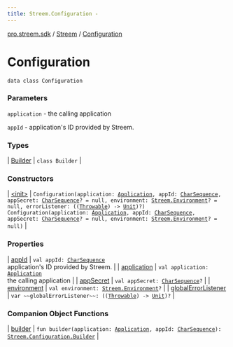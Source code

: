 ```yaml
---
title: Streem.Configuration - 
---
```


[pro.streem.sdk](../../index.html) / [Streem](../index.html) / [Configuration](./index.html)

# Configuration

`data class Configuration`

### Parameters

`application` - the calling application

`appId` - application's ID provided by Streem.

### Types

| [Builder](-builder/index.html) | `class Builder` |

### Constructors

| [&lt;init&gt;](-init-.html) | `Configuration(application: `[`Application`](https://developer.android.com/reference/android/app/Application.html)`, appId: `[`CharSequence`](https://kotlinlang.org/api/latest/jvm/stdlib/kotlin/-char-sequence/index.html)`, appSecret: `[`CharSequence`](https://kotlinlang.org/api/latest/jvm/stdlib/kotlin/-char-sequence/index.html)`? = null, environment: `[`Streem.Environment`](../-environment/index.html)`? = null, errorListener: ((`[`Throwable`](https://kotlinlang.org/api/latest/jvm/stdlib/kotlin/-throwable/index.html)`) -> `[`Unit`](https://kotlinlang.org/api/latest/jvm/stdlib/kotlin/-unit/index.html)`)?)`<br>`Configuration(application: `[`Application`](https://developer.android.com/reference/android/app/Application.html)`, appId: `[`CharSequence`](https://kotlinlang.org/api/latest/jvm/stdlib/kotlin/-char-sequence/index.html)`, appSecret: `[`CharSequence`](https://kotlinlang.org/api/latest/jvm/stdlib/kotlin/-char-sequence/index.html)`? = null, environment: `[`Streem.Environment`](../-environment/index.html)`? = null)` |

### Properties

| [appId](app-id.html) | `val appId: `[`CharSequence`](https://kotlinlang.org/api/latest/jvm/stdlib/kotlin/-char-sequence/index.html)<br>application's ID provided by Streem. |
| [application](application.html) | `val application: `[`Application`](https://developer.android.com/reference/android/app/Application.html)<br>the calling application |
| [appSecret](app-secret.html) | `val appSecret: `[`CharSequence`](https://kotlinlang.org/api/latest/jvm/stdlib/kotlin/-char-sequence/index.html)`?` |
| [environment](environment.html) | `val environment: `[`Streem.Environment`](../-environment/index.html)`?` |
| [globalErrorListener](global-error-listener.html) | `var ~~globalErrorListener~~: ((`[`Throwable`](https://kotlinlang.org/api/latest/jvm/stdlib/kotlin/-throwable/index.html)`) -> `[`Unit`](https://kotlinlang.org/api/latest/jvm/stdlib/kotlin/-unit/index.html)`)?` |

### Companion Object Functions

| [builder](builder.html) | `fun builder(application: `[`Application`](https://developer.android.com/reference/android/app/Application.html)`, appId: `[`CharSequence`](https://kotlinlang.org/api/latest/jvm/stdlib/kotlin/-char-sequence/index.html)`): `[`Streem.Configuration.Builder`](-builder/index.html) |

